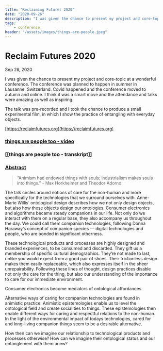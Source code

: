 ```yaml
---
title: "Reclaiming Futures 2020"
date: "2020-09-26"
description: "I was given the chance to present my project and core-topic at a wonderful conference. The talk was pre-recorded and I took the chance to produce a small experimental film, in which I show the practice of entangling with everyday objects."
tags:
    - conference
header: "/assets/images/things-are-people.jpeg"
---
```

# Reclaim Futures 2020
Sep 26, 2020

I was given the chance to present my project and core-topic at a wonderful conference. The conference was planned to happen in summer in Lausanne, Switzerland. Covid happened and the conference moved to autumn and online. I think it was a smart move and the attendance and talks were amazing as well as inspiring.

The talk was pre-recorded and I took the chance to produce a small experimental film, in which I show the practice of entangling with everyday objects.

[https://reclaimfutures.org](https://reclaimfutures.org)

### [things are people too - video](https://file-zudedy.cyon.net/f/b699a31cb9a3482aa188/)

### [[things are people too - transkript]]

### [Abstract](https://reclaimfutures.org/rf2020/events/things-are-people-too.html)
> “Animism had endowed things with souls; industrialism makes souls into things.” - Max Horkheimer and Theodor Adorno

The talk circles around notions of care for the non-human and more specifically for the technologies that we surround ourselves with. Anne-Marie Willis’ ontological design describes how we not only design objects, but also how these objects design our ontologies. Consumer electronics and algorithms became steady companions in our life. Not only do we interact with them on a regular base, they also accompany us throughout the day. We could call them companion technologies, following Donna Haraway’s concept of companion species — digital technologies and people, who are bonded in significant otherness.

These technological products and processes are highly designed and branded experiences, to be consumed and discarded. They gift us a membership of specific cultural demographics. They’re not made to last, unlike you would expect from a good pair of shoes. Their frictionless design makes them easily replaceable, which also expresses itself in the sheer unrepairability. Following these lines of thought, design practices disable not only the care for the thing, but also our understanding of the importance to care for our immediate environment.

Consumer electronics become mediators of ontological affordances.

Alternative ways of caring for companion technologies are found in animistic practice. Animistic epistemologies enable us to level the ontological field and create social ties to things. These epistemologies then enable different ways for caring and respectful relations to the non-human. In the light of the environmental impact of todays technologies, cared for and long-living companion things seem to be a desirable alternative.

How then can we imagine our relationship to technological products and processes otherwise? How can we imagine their ontological status and our entanglement with them anew?